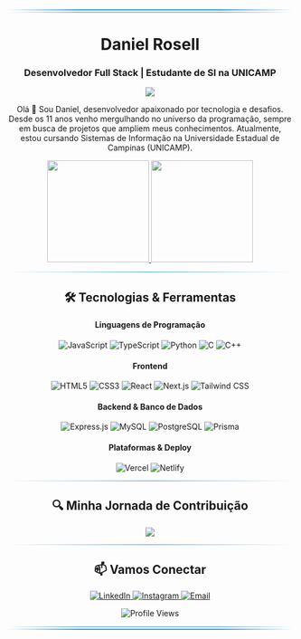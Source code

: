 <div align="center">
  <!-- Borda superior mais simples -->
  <div style="width:100%; height:2px; background: linear-gradient(90deg, transparent, #3498db 25%, #3498db 75%, transparent)"></div>
  <div style="width:100%; height:1px; background: linear-gradient(90deg, transparent, #3498db 25%, #3498db 75%, transparent); margin-top:3px;"></div>
  
  <h1 align="center">Daniel Rosell</h1>
  <h3 align="center">Desenvolvedor Full Stack | Estudante de SI na UNICAMP</h3>
  
  <p align="center">
    <img src="https://readme-typing-svg.herokuapp.com?font=Fira+Code&size=22&duration=3000&pause=1000&color=3498DB&center=true&vCenter=true&width=440&lines=Desenvolvedor+Full+Stack;Estudante+de+SI+na+UNICAMP;Programador+desde+os+11+anos" />
  </p>
</div>

<p align="center">
  Olá 👋 Sou Daniel, desenvolvedor apaixonado por tecnologia e desafios. Desde os 11 anos venho mergulhando no universo da programação, sempre em busca de projetos que ampliem meus conhecimentos. Atualmente, estou cursando Sistemas de Informação na Universidade Estadual de Campinas (UNICAMP).
</p>

<div align="center">
  <a href="https://github.com/DanielRosell06">
    <img height="180em" src="https://github-readme-stats.vercel.app/api?username=DanielRosell06&show_icons=true&theme=transparent&hide_border=true&count_private=true&text_color=3498db&title_color=3498db&icon_color=3498db" />
    <img height="180em" src="https://github-readme-stats.vercel.app/api/top-langs/?username=DanielRosell06&layout=compact&theme=transparent&hide_border=true&text_color=3498db&title_color=3498db" />
  </a>
</div>

<hr style="border: 0; height: 1px; background: linear-gradient(to right, transparent, #3498db, transparent);">

<h2 align="center">🛠️ Tecnologias & Ferramentas</h2>

<div align="center">
  <h4>Linguagens de Programação</h4>
  <p>
    <img src="https://img.shields.io/badge/JavaScript-F7DF1E?style=flat-square&logo=javascript&logoColor=black" alt="JavaScript" />
    <img src="https://img.shields.io/badge/TypeScript-007ACC?style=flat-square&logo=typescript&logoColor=white" alt="TypeScript" />
    <img src="https://img.shields.io/badge/Python-3776AB?style=flat-square&logo=python&logoColor=white" alt="Python" />
    <img src="https://img.shields.io/badge/C-00599C?style=flat-square&logo=c&logoColor=white" alt="C" />
    <img src="https://img.shields.io/badge/C++-00599C?style=flat-square&logo=c%2B%2B&logoColor=white" alt="C++" />
  </p>
  
  <h4>Frontend</h4>
  <p>
    <img src="https://img.shields.io/badge/HTML5-E34F26?style=flat-square&logo=html5&logoColor=white" alt="HTML5" />
    <img src="https://img.shields.io/badge/CSS3-1572B6?style=flat-square&logo=css3&logoColor=white" alt="CSS3" />
    <img src="https://img.shields.io/badge/React-20232A?style=flat-square&logo=react&logoColor=61DAFB" alt="React" />
    <img src="https://img.shields.io/badge/Next.js-000000?style=flat-square&logo=next.js&logoColor=white" alt="Next.js" />
    <img src="https://img.shields.io/badge/Tailwind_CSS-38B2AC?style=flat-square&logo=tailwind-css&logoColor=white" alt="Tailwind CSS" />
  </p>
  
  <h4>Backend & Banco de Dados</h4>
<p>
  <img src="https://img.shields.io/badge/Express.js-404D59?style=flat-square&logo=express&logoColor=white" alt="Express.js" />
  <img src="https://img.shields.io/badge/MySQL-4479A1?style=flat-square&logo=mysql&logoColor=white" alt="MySQL" />
  <img src="https://img.shields.io/badge/PostgreSQL-316192?style=flat-square&logo=postgresql&logoColor=white" alt="PostgreSQL" />
  <img src="https://img.shields.io/badge/Prisma-2D3748?style=flat-square&logo=prisma&logoColor=white" alt="Prisma" />
</p>


  <h4>Plataformas & Deploy</h4>
  <p>
    <img src="https://img.shields.io/badge/Vercel-000000?style=flat-square&logo=vercel&logoColor=white" alt="Vercel" />
    <img src="https://img.shields.io/badge/Netlify-00C7B7?style=flat-square&logo=netlify&logoColor=white" alt="Netlify" />
  </p>
</div>

<hr style="border: 0; height: 1px; background: linear-gradient(to right, transparent, #3498db, transparent);">

<h2 align="center">🔍 Minha Jornada de Contribuição</h2>

<div align="center">
  <img src="https://github-readme-streak-stats.herokuapp.com/?user=DanielRosell06&theme=transparent&hide_border=true&stroke=3498db&ring=3498db&fire=3498db&currStreakNum=3498db&sideNums=3498db&currStreakLabel=3498db&sideLabels=3498db&dates=3498db" />
</div>

<hr style="border: 0; height: 1px; background: linear-gradient(to right, transparent, #3498db, transparent);">

<h2 align="center">📫 Vamos Conectar</h2>

<div align="center">
  <a href="https://www.linkedin.com/in/daniel-aniceto-rosell-48bb48305?utm_source=share&utm_campaign=share_via&utm_content=profile&utm_medium=android_app/" target="_blank">
    <img src="https://img.shields.io/badge/LinkedIn-0077B5?style=for-the-badge&logo=linkedin&logoColor=white" alt="LinkedIn" />
  </a>
  <a href="https://www.instagram.com/daniel_rosell_06/" target="_blank">
    <img src="https://img.shields.io/badge/Instagram-E4405F?style=for-the-badge&logo=instagram&logoColor=white" alt="Instagram" />
  </a>
  <a href="mailto:danielanicetorosell@gmail.com" target="_blank">
    <img src="https://img.shields.io/badge/Email-D14836?style=for-the-badge&logo=gmail&logoColor=white" alt="Email" />
  </a>
</div>

<div align="center">
  <p align="center">
    <img src="https://komarev.com/ghpvc/?username=DanielRosell06&style=flat-square&color=3498db" alt="Profile Views" />
  </p>
  
  <!-- Borda inferior mais simples -->
  <div style="width:100%; height:1px; background: linear-gradient(90deg, transparent, #3498db 25%, #3498db 75%, transparent); margin-top:15px;"></div>
  <div style="width:100%; height:2px; background: linear-gradient(90deg, transparent, #3498db 25%, #3498db 75%, transparent); margin-top:3px;"></div>
</div>
